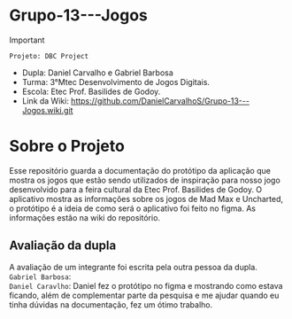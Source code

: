# Grupo-13---Jogos

>[!Important]
 > `Projeto: DBC Project`
>- Dupla: Daniel Carvalho e Gabriel Barbosa
>- Turma: 3°Mtec Desenvolvimento de Jogos Digitais.
>- Escola: Etec Prof. Basilides de Godoy.
>- Link da Wiki: https://github.com/DanielCarvalhoS/Grupo-13---Jogos.wiki.git

# Sobre o Projeto
Esse repositório guarda a documentação do protótipo da aplicação que mostra os jogos que estão sendo utilizados de inspiração para nosso jogo desenvolvido para a feira cultural da Etec Prof. Basilides de Godoy. O aplicativo mostra as informações sobre os jogos de Mad Max e Uncharted, o protótipo é a ideia de como será o aplicativo foi feito no figma. As informações estão na wiki do repositório.

## Avaliação da dupla

A avaliação de um integrante foi escrita pela outra pessoa da dupla.<br>
`Gabriel Barbosa`: <br>
`Daniel Caravlho`: Daniel fez o protótipo no figma e mostrando como estava ficando, além de complementar parte da pesquisa e me ajudar quando eu tinha dúvidas na documentação, fez um ótimo trabalho.
